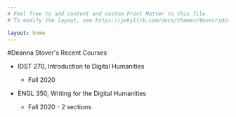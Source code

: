```yaml
---
# Feel free to add content and custom Front Matter to this file.
# To modify the layout, see https://jekyllrb.com/docs/themes/#overriding-theme-defaults

layout: home
---
```

#Deanna Stover's Recent Courses

* IDST 270, Introduction to Digital Humanities
  * Fall 2020

* ENGL 350, Writing for the Digital Humanities
  * Fall 2020 - 2 sections
